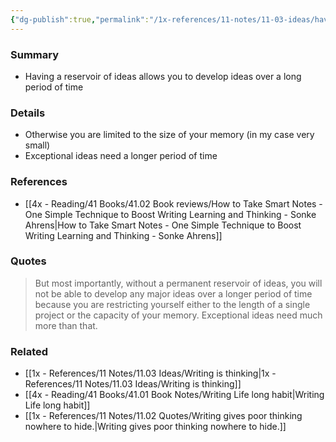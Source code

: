 ```yaml
---
{"dg-publish":true,"permalink":"/1x-references/11-notes/11-03-ideas/having-a-reservoir-of-ideas-allows-you-to-develop-ideas-over-a-long-period-of-time/","title":"Having a reservoir of ideas allows you to develop ideas over a long period of time","created":"2025-02-15T14:12:40.747+03:00","updated":"2025-02-15T14:12:40.747+03:00"}
---
```



### Summary
- Having a reservoir of ideas allows you to develop ideas over a long period of time

### Details
- Otherwise you are limited to the size of your memory (in my case very small)
- Exceptional ideas need a longer period of time

### References
- [[4x - Reading/41 Books/41.02 Book reviews/How to Take Smart Notes - One Simple Technique to Boost Writing Learning and Thinking - Sonke Ahrens\|How to Take Smart Notes - One Simple Technique to Boost Writing Learning and Thinking - Sonke Ahrens]]

### Quotes
> But most importantly, without a permanent reservoir of ideas, you will not be able to develop any major ideas over a longer period of time because you are restricting yourself either to the length of a single project or the capacity of your memory. Exceptional ideas need much more than that.

### Related
- [[1x - References/11 Notes/11.03 Ideas/Writing is thinking\|1x - References/11 Notes/11.03 Ideas/Writing is thinking]]
- [[4x - Reading/41 Books/41.01 Book Notes/Writing Life long habit\|Writing Life long habit]]
- [[1x - References/11 Notes/11.02 Quotes/Writing gives poor thinking nowhere to hide.\|Writing gives poor thinking nowhere to hide.]]